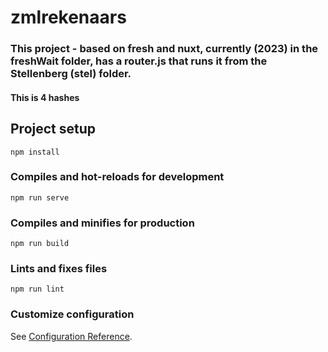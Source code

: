 # zmlrekenaars

### This project - based on fresh and nuxt, currently (2023) in the freshWait folder,  has a router.js that runs it from the Stellenberg (stel) folder.
#### This is 4 hashes
## Project setup
```
npm install
```

### Compiles and hot-reloads for development
```
npm run serve
```

### Compiles and minifies for production
```
npm run build
```

### Lints and fixes files
```
npm run lint
```

### Customize configuration
See [Configuration Reference](https://cli.vuejs.org/config/).
